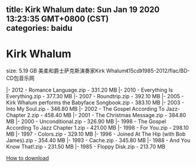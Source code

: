 
title: Kirk Whalum
date: Sun Jan 19 2020 13:23:35 GMT+0800 (CST)    
categories: baidu
---

# Kirk Whalum
size: 5.19 GB
 美柔和爵士萨克斯演奏家Kirk Whalum《15cd》1985-2012/flac/BD-CD包音乐网
 
|- 2012 - Romance Language.zip - 331.20 MB
|- 2010 - Everything Is Everything.zip - 377.30 MB
|- 2007 - Roundtrip.zip - 392.10 MB
|- 2005 - Kirk Whalum performs the Babyface Songbook.zip - 383.10 MB
|- 2003 - Into My Soul.zip - 346.80 MB
|- 2002 - The Gospel According To Jazz-Chapter 2.zip - 458.40 MB
|- 2001 - The Christmas Message.zip - 384.80 MB
|- 2000 - Unconditional.zip - 326.90 MB
|- 1998 - The Gospel According To Jazz Chapter 1.zip - 421.00 MB
|- 1998 - For You.zip - 298.10 MB
|- 1997 - Colors.zip - 329.10 MB
|- 1996 - Joined At The Hip (with Bob James).zip - 354.40 MB
|- 1993 - Cache.zip - 345.80 MB
|- 1988 - And You Know That!.zip - 231.50 MB
|- 1985 - Floppy Disk.zip - 213.70 MB

[How to download](https://bpcam.bemobtrk.com/go/2ceec3aa-1ca2-46d6-b9ff-aaa5c184517c?jno=786)